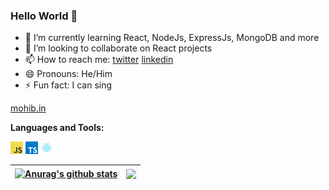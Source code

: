 ### Hello World 👋

- 🌱 I’m currently learning React, NodeJs, ExpressJs, MongoDB and more
- 👯 I’m looking to collaborate on React projects
- 📫 How to reach me: [twitter](https://twitter.com/mohibkay) [linkedin](https://www.linkedin.com/in/mohibkay)
- 😄 Pronouns: He/Him
- ⚡ Fun fact: I can sing

[mohib.in](https://mohib.in)

**Languages and Tools:**

<code><img height="20" src="https://raw.githubusercontent.com/github/explore/80688e429a7d4ef2fca1e82350fe8e3517d3494d/topics/javascript/javascript.png"></code>
<code><img height="20" src="https://raw.githubusercontent.com/github/explore/80688e429a7d4ef2fca1e82350fe8e3517d3494d/topics/typescript/typescript.png"></code>
<code><img height="20" src="https://raw.githubusercontent.com/github/explore/80688e429a7d4ef2fca1e82350fe8e3517d3494d/topics/react/react.png"></code>

| <a href="https://github.com/mohibk/github-readme-stats"><img align="center" src="https://github-readme-stats.vercel.app/api?username=mohibk&show_icons=true&include_all_commits=true&theme=buefy&hide_border=true" alt="Anurag's github stats" /></a> | <a href="https://github.com/mohibk/github-readme-stats"><img align="center" src="https://github-readme-stats.vercel.app/api/top-langs/?username=mohibk&layout=compact&theme=buefy&hide_border=true" /></a> |
| ----------------------------------------------------------------------------------------------------------------------------------------------------------------------------------------------------------------------------------------------------- | ---------------------------------------------------------------------------------------------------------------------------------------------------------------------------------------------------------- |

